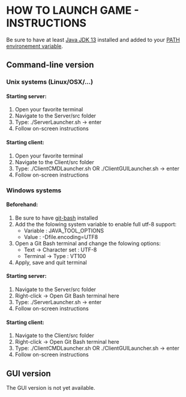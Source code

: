 # HOW TO LAUNCH GAME - INSTRUCTIONS

Be sure to have at least [Java JDK 13](https://www.oracle.com/technetwork/java/javase/downloads/index.html) installed and added to your [PATH environement variable](https://docs.oracle.com/en/java/javase/13/install/installation-jdk-microsoft-windows-platforms.html#GUID-C11500A9-252C-46FE-BB17-FC5A9528EAEB).  

## Command-line version

### Unix systems (Linux/OSX/...)
#### Starting server:
1. Open your favorite terminal
2. Navigate to the Server/src folder
3. Type: ./ServerLauncher.sh -> enter 
4. Follow on-screen instructions 

#### Starting client:
1. Open your favorite terminal
2. Navigate to the Client/src folder
3. Type: ./ClientCMDLauncher.sh OR ./ClientGUILauncher.sh -> enter 
4. Follow on-screen instructions 

### Windows systems 
#### Beforehand:
1. Be sure to have [git-bash](https://git-scm.com/downloads) installed
2. Add the the folowing system variable to enable full utf-8 support:
    * Variable :    JAVA_TOOL_OPTIONS
    * Value    :    -Dfile.encoding=UTF8
3. Open a Git Bash terminal and change the folowing options:
    * Text      -> Character set : UTF-8
    * Terminal  -> Type : VT100
4. Apply, save and quit terminal 

#### Starting server:
1. Navigate to the Server/src folder
2. Right-click -> Open Git Bash terminal here 
3. Type: ./ServerLauncher.sh -> enter 
4. Follow on-screen instructions 

#### Starting client:
1. Navigate to the Client/src folder
2. Right-click -> Open Git Bash terminal here 
3. Type: ./ClientCMDLauncher.sh OR ./ClientGUILauncher.sh -> enter 
4. Follow on-screen instructions 


## GUI version
The GUI version is not yet available.